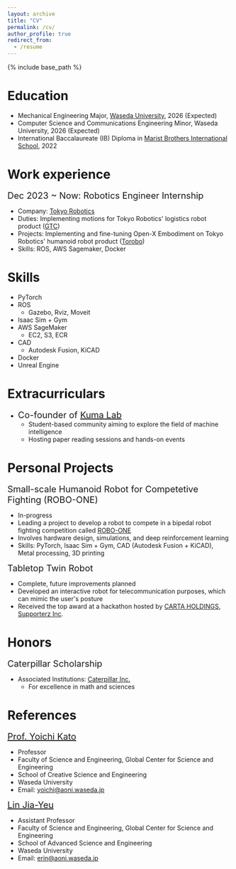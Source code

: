 ```yaml
---
layout: archive
title: "CV"
permalink: /cv/
author_profile: true
redirect_from:
  - /resume
---
```


{% include base_path %}

Education
======
* Mechanical Engineering Major, [Waseda University](https://www.waseda.jp/top/en/), 2026 (Expected)
* Computer Science and Communications Engineering Minor, Waseda University, 2026 (Expected)
* International Baccalaureate (IB) Diploma in [Marist Brothers International School](https://marist.ac.jp/), 2022

Work experience
======
<span style="font-size: 20px;">Dec 2023 ~ Now: Robotics Engineer Internship</span>
* Company: [Tokyo Robotics](https://robotics.tokyo/)
* Duties: Implementing motions for Tokyo Robotics' logistics robot product ([GTC](https://robotics.tokyo/solutions/logistics/))
* Projects: Implementing and fine-tuning Open-X Embodiment on Tokyo Robotics' humanoid robot product ([Torobo](https://robotics.tokyo/products/torobo/))
* Skills: ROS, AWS Sagemaker, Docker
  
Skills
======
* PyTorch
* ROS
  * Gazebo, Rviz, Moveit
* Isaac Sim + Gym
* AWS SageMaker
  * EC2, S3, ECR
* CAD
  * Autodesk Fusion, KiCAD
* Docker
* Unreal Engine
  
Extracurriculars
=======
* <span style="font-size: 20px;">Co-founder of [Kuma Lab](https://www.kuma2024.tech/)</span>
  * Student-based community aiming to explore the field of machine intelligence
  * Hosting paper reading sessions and hands-on events

Personal Projects
======
<span style="font-size: 20px;">Small-scale Humanoid Robot for Competetive Fighting (ROBO-ONE) </span>
- In-progress
- Leading a project to develop a robot to compete in a bipedal robot fighting competition called [ROBO-ONE](https://www.robo-one.com/)
- Involves hardware design, simulations, and deep reinforcement learning
- Skills: PyTorch, Isaac Sim + Gym, CAD (Autodesk Fusion + KiCAD), Metal processing, 3D printing
 
<span style="font-size: 20px;">Tabletop Twin Robot </span>
- Complete, future improvements planned
- Developed an interactive robot for telecommunication purposes, which can mimic the user's posture
- Received the top award at a hackathon hosted by [CARTA HOLDINGS](https://cartaholdings.co.jp/en/), [Supporterz Inc](https://corp.supporterz.jp/).

Honors
======
<span style="font-size: 20px;">Caterpillar Scholarship</span>
* Associated Institutions: [Caterpillar Inc.](https://www.caterpillar.com/)
  * For excellence in math and sciences

References
======
<span style="font-size: 20px;">[Prof. Yoichi Kato](https://waseda.elsevierpure.com/en/persons/yoichi-kato)</span>
* Professor
* Faculty of Science and Engineering, Global Center for Science and Engineering
* School of Creative Science and Engineering
* Waseda University
* Email: yoichi@aoni.waseda.jp

<span style="font-size: 20px;">[Lin Jia-Yeu](https://w-rdb.waseda.jp/html/100002991_en.html)</span>
* Assistant Professor
* Faculty of Science and Engineering, Global Center for Science and Engineering
* School of Advanced Science and Engineering
* Waseda University
* Email: erin@aoni.waseda.jp


